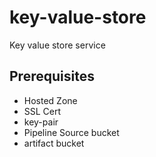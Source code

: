 # key-value-store
Key value store service


## Prerequisites
* Hosted Zone
* SSL Cert
* key-pair
* Pipeline Source bucket
* artifact bucket
